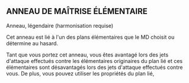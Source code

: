 ## ANNEAU DE MAÎTRISE ÉLÉMENTAIRE

Anneau, légendaire (harmonisation requise)

Cet anneau est lié à l'un des plans élémentaires que le MD
choisit ou détermine au hasard.

Tant que vous portez cet anneau, vous êtes avantagé
lors des jets d'attaque effectués contre les élémentaires
originaires du plan lié et ces élémentaires sont désavantagés
lors des jets d'attaque effectués contre vous. De plus, vous
pouvez utiliser les propriétés du plan lié,
